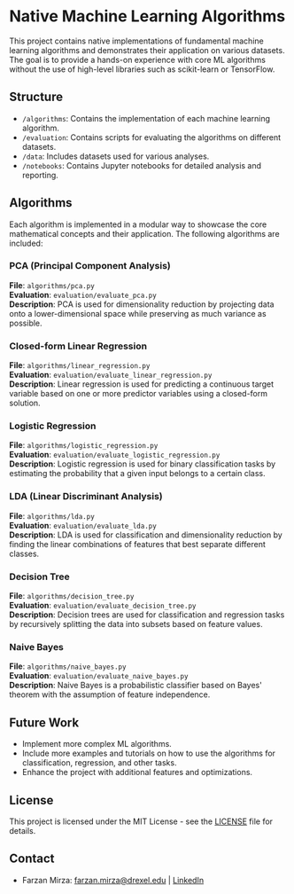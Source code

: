 # Native Machine Learning Algorithms

This project contains native implementations of fundamental machine learning algorithms and demonstrates their application on various datasets. The goal is to provide a hands-on experience with core ML algorithms without the use of high-level libraries such as scikit-learn or TensorFlow.

## Structure
- `/algorithms`: Contains the implementation of each machine learning algorithm.
- `/evaluation`: Contains scripts for evaluating the algorithms on different datasets.
- `/data`: Includes datasets used for various analyses.
- `/notebooks`: Contains Jupyter notebooks for detailed analysis and reporting.


## Algorithms

Each algorithm is implemented in a modular way to showcase the core mathematical concepts and their application. The following algorithms are included:

### PCA (Principal Component Analysis)

**File**: `algorithms/pca.py`  
**Evaluation**: `evaluation/evaluate_pca.py`  
**Description**: PCA is used for dimensionality reduction by projecting data onto a lower-dimensional space while preserving as much variance as possible.

### Closed-form Linear Regression

**File**: `algorithms/linear_regression.py`  
**Evaluation**: `evaluation/evaluate_linear_regression.py`  
**Description**: Linear regression is used for predicting a continuous target variable based on one or more predictor variables using a closed-form solution.

### Logistic Regression

**File**: `algorithms/logistic_regression.py`  
**Evaluation**: `evaluation/evaluate_logistic_regression.py`  
**Description**: Logistic regression is used for binary classification tasks by estimating the probability that a given input belongs to a certain class.

### LDA (Linear Discriminant Analysis)

**File**: `algorithms/lda.py`  
**Evaluation**: `evaluation/evaluate_lda.py`  
**Description**: LDA is used for classification and dimensionality reduction by finding the linear combinations of features that best separate different classes.

### Decision Tree

**File**: `algorithms/decision_tree.py`  
**Evaluation**: `evaluation/evaluate_decision_tree.py`  
**Description**: Decision trees are used for classification and regression tasks by recursively splitting the data into subsets based on feature values.

### Naive Bayes

**File**: `algorithms/naive_bayes.py`  
**Evaluation**: `evaluation/evaluate_naive_bayes.py`  
**Description**: Naive Bayes is a probabilistic classifier based on Bayes' theorem with the assumption of feature independence.

## Future Work
- Implement more complex ML algorithms.
- Include more examples and tutorials on how to use the algorithms for classification, regression, and other tasks.
- Enhance the project with additional features and optimizations.

## License
This project is licensed under the MIT License - see the [LICENSE](LICENSE) file for details.

## Contact
* Farzan Mirza: [farzan.mirza@drexel.edu](mailto:farzan.mirza@drexel.edu) | [LinkedIn](https://www.linkedin.com/in/farzan-mirza13/)
